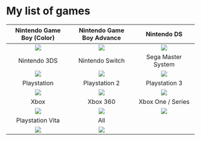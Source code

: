 # My list of games  






| <img width="330" height="1">Nintendo Game Boy (Color) <img width="330" height="1"> |<img width="330" height="1"> Nintendo Game Boy Advance<img width="330" height="1"> | <img width="330" height="1">Nintendo DS <img width="330" height="1">|
| :---: | :---: | :---: |
| [<img src="https://consolemods.org/wiki/images/thumb/d/d1/Game_Boy_Color.png/200px-Game_Boy_Color.png">](gb/gb.md) | [<img src="https://consolemods.org/wiki/images/thumb/1/15/Game_Boy_Advance.png/200px-Game_Boy_Advance.png">](gba/gba.md) | [<img src="https://consolemods.org/wiki/images/thumb/5/5d/DSi_XL.png/200px-DSi_XL.png">](ds/ds.md) |
| <img width="330" height="1">Nintendo 3DS<img width="330" height="1"> | <img width="330" height="1">Nintendo Switch<img width="330" height="1"> | <img width="330" height="1">Sega Master System<img width="330" height="1"> |
| [<img src="https://consolemods.org/wiki/images/thumb/7/78/3DS.png/200px-3DS.png">](3ds/3ds.md) | [<img src="https://consolemods.org/wiki/images/thumb/4/42/Nintendo_Switch.png/200px-Nintendo_Switch.png">](switch/switch.md) | [<img src="https://consolemods.org/wiki/images/thumb/e/ea/SMS.png/200px-SMS.png">](sms/sms.md) |
| <img width="330" height="1">Playstation<img width="330" height="1"> | <img width="330" height="1">Playstation 2<img width="330" height="1"> | <img width="330" height="1">Playstation 3<img width="330" height="1"> |
|  [<img src="https://consolemods.org/wiki/images/thumb/1/1b/PS1.png/200px-PS1.png">](psx/psx.md) | [<img src="https://consolemods.org/wiki/images/thumb/4/45/PS2.png/200px-PS2.png">](ps2/ps2.md) | [<img src="https://consolemods.org/wiki/images/thumb/8/80/PS3.png/200px-PS3.png">](ps3/ps3.md) |
| <img width="330" height="1">Xbox<img width="330" height="1"> | <img width="330" height="1">Xbox 360<img width="330" height="1"> | <img width="330" height="1">Xbox One / Series<img width="330" height="1"> |
| [<img src="https://consolemods.org/wiki/images/thumb/d/d4/Xbox.png/200px-Xbox.png">](xbox/xbox.md) | [<img src="https://consolemods.org/wiki/images/thumb/9/9a/Xbox_360.png/200px-Xbox_360.png">](x360/x360.md) | [<img src="https://consolemods.org/wiki/images/thumb/1/14/Xbox_One.png/200px-Xbox_One.png">](xsx/xsx.md) |
| <img width="330" height="1">Playstation Vita<img width="330" height="1"> |<img width="330" height="1"> All <img width="330" height="1"> |<img width="330" height="1"><img width="330" height="1"> |
| [<img src="https://consolemods.org/wiki/images/thumb/b/bb/Vita_OLED.png/200px-Vita_OLED.png">](vita/vita.md) | [<img src="https://consolemods.org/wiki/images/thumb/2/26/Xbox_One_X.png/200px-Xbox_One_X.png">](all/all.md) | |

